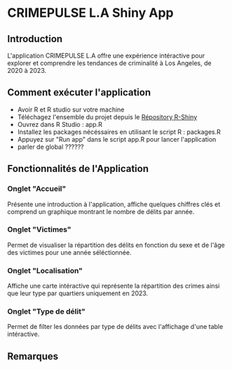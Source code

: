 # CRIMEPULSE L.A Shiny App 

## Introduction
L'application CRIMEPULSE L.A offre une expérience intéractive pour explorer et comprendre les tendances de criminalité à Los Angeles, de 2020 à 2023.

## Comment exécuter l'application
- Avoir R et R studio sur votre machine
- Téléchagez l'ensemble du projet depuis le [Répository R-Shiny](https://github.com/CeliaMarty/Projet-R-Shiny-)
- Ouvrez dans R Studio : app.R
- Installez les packages nécéssaires en utilisant le script R : packages.R
- Appuyez sur "Run app" dans le script app.R pour lancer l'application
- parler de global ??????

## Fonctionnalités de l'Application
### Onglet "Accueil"
Présente une introduction à l'application, affiche quelques chiffres clés et comprend un graphique montrant le nombre de délits par année.

### Onglet "Victimes"
Permet de visualiser la répartition des délits en fonction du sexe et de l'âge des victimes pour une année séléctionnée.

### Onglet "Localisation"
Affiche une carte intéractive qui représente la répartition des crimes ainsi que leur type par quartiers uniquement en 2023.

### Onglet "Type de délit"
Permet de filter les données par type de délits avec l'affichage d'une table intéractive.

## Remarques
